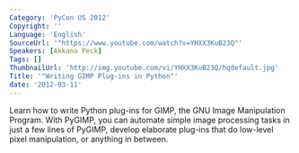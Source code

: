 ```yaml
---
Category: 'PyCon US 2012'
Copyright: ''
Language: 'English'
SourceUrl: '"https://www.youtube.com/watch?v=YHXX3KuB23Q"'
Speakers: [Akkana Peck]
Tags: []
ThumbnailUrl: 'http://img.youtube.com/vi/YHXX3KuB23Q/hqdefault.jpg'
Title: '"Writing GIMP Plug-ins in Python"'
date: '2012-03-11'
---
```

Learn how to write Python plug-ins for GIMP, the GNU Image Manipulation
Program. With PyGIMP, you can automate simple image processing tasks in just a
few lines of PyGIMP, develop elaborate plug-ins that do low-level pixel
manipulation, or anything in between.

